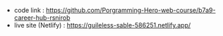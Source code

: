 - code link : https://github.com/Porgramming-Hero-web-course/b7a9-career-hub-rsnirob
- live site (Netlify) : https://guileless-sable-586251.netlify.app/

